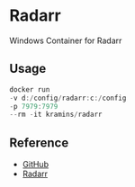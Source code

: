 # Radarr

Windows Container for Radarr

## Usage

```powershell
docker run 
-v d:/config/radarr:c:/config 
-p 7979:7979 
--rm -it kramins/radarr
```

## Reference
- [GitHub](https://github.com/Kramins/docker-radarr-windows)
- [Radarr](https://radarr.video/)